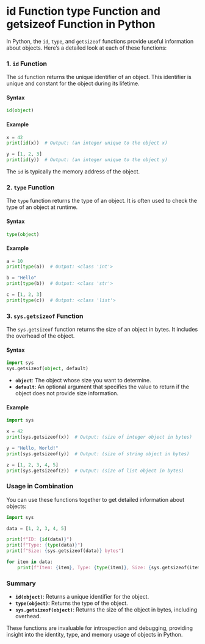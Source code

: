 # id Function type Function and getsizeof Function in Python

In Python, the `id`, `type`, and `getsizeof` functions provide useful information about objects. Here’s a detailed look at each of these functions:

### 1. `id` Function

The `id` function returns the unique identifier of an object. This identifier is unique and constant for the object during its lifetime.

#### Syntax

```python
id(object)
```

#### Example

```python
x = 42
print(id(x))  # Output: (an integer unique to the object x)

y = [1, 2, 3]
print(id(y))  # Output: (an integer unique to the object y)
```

The `id` is typically the memory address of the object.

### 2. `type` Function

The `type` function returns the type of an object. It is often used to check the type of an object at runtime.

#### Syntax

```python
type(object)
```

#### Example

```python
a = 10
print(type(a))  # Output: <class 'int'>

b = "Hello"
print(type(b))  # Output: <class 'str'>

c = [1, 2, 3]
print(type(c))  # Output: <class 'list'>
```

### 3. `sys.getsizeof` Function

The `sys.getsizeof` function returns the size of an object in bytes. It includes the overhead of the object.

#### Syntax

```python
import sys
sys.getsizeof(object, default)
```

- **`object`**: The object whose size you want to determine.
- **`default`**: An optional argument that specifies the value to return if the object does not provide size information.

#### Example

```python
import sys

x = 42
print(sys.getsizeof(x))  # Output: (size of integer object in bytes)

y = "Hello, World!"
print(sys.getsizeof(y))  # Output: (size of string object in bytes)

z = [1, 2, 3, 4, 5]
print(sys.getsizeof(z))  # Output: (size of list object in bytes)
```

### Usage in Combination

You can use these functions together to get detailed information about objects:

```python
import sys

data = [1, 2, 3, 4, 5]

print(f"ID: {id(data)}")
print(f"Type: {type(data)}")
print(f"Size: {sys.getsizeof(data)} bytes")

for item in data:
    print(f"Item: {item}, Type: {type(item)}, Size: {sys.getsizeof(item)} bytes")
```

### Summary

- **`id(object)`**: Returns a unique identifier for the object.
- **`type(object)`**: Returns the type of the object.
- **`sys.getsizeof(object)`**: Returns the size of the object in bytes, including overhead.

These functions are invaluable for introspection and debugging, providing insight into the identity, type, and memory usage of objects in Python.